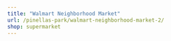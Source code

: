 ```yaml
---
title: "Walmart Neighborhood Market"
url: /pinellas-park/walmart-neighborhood-market-2/
shop: supermarket
---
```

